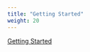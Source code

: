 ```yaml
---
title: "Getting Started"
weight: 20
---
```


[Getting Started](../20_getting_started/1_getting_started.md)